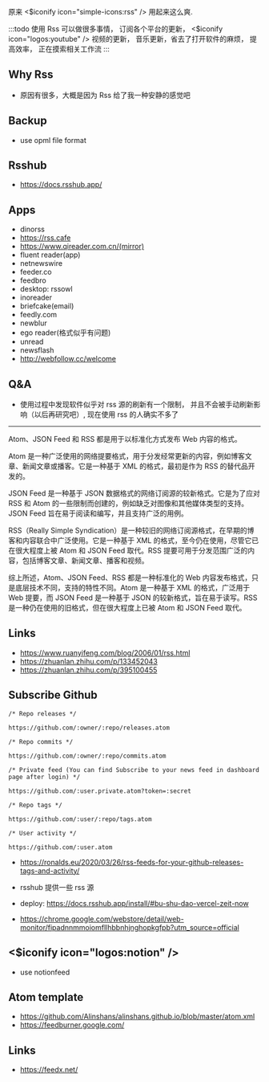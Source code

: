 原来 <$iconify icon="simple-icons:rss" /> 用起来这么爽.

:::todo
使用 Rss 可以做很多事情， 订阅各个平台的更新， <$iconify icon="logos:youtube" /> 视频的更新， 音乐更新，省去了打开软件的麻烦， 提高效率， 正在摸索相关工作流
:::

## Why Rss

* 原因有很多，大概是因为 Rss 给了我一种安静的感觉吧

## Backup

* use opml file format

## Rsshub

* https://docs.rsshub.app/

## Apps

* dinorss
* https://rss.cafe
* https://www.qireader.com.cn/(mirror)
* fluent reader(app)
* netnewswire
* feeder.co
* feedbro
* desktop: rssowl
* inoreader
* briefcake(email)
* feedly.com
* newblur
* ego reader(格式似乎有问题)
* unread
* newsflash
* http://webfollow.cc/welcome


## Q&A

* 使用过程中发现软件似乎对 rss 源的刷新有一个限制， 并且不会被手动刷新影响（以后再研究吧）, 现在使用 rss 的人确实不多了

<hr>

Atom、JSON Feed 和 RSS 都是用于以标准化方式发布 Web 内容的格式。

Atom 是一种广泛使用的网络提要格式，用于分发经常更新的内容，例如博客文章、新闻文章或播客。它是一种基于 XML 的格式，最初是作为 RSS 的替代品开发的。

JSON Feed 是一种基于 JSON 数据格式的网络订阅源的较新格式。它是为了应对 RSS 和 Atom 的一些限制而创建的，例如缺乏对图像和其他媒体类型的支持。JSON Feed 旨在易于阅读和编写，并且支持广泛的用例。

RSS（Really Simple Syndication）是一种较旧的网络订阅源格式，在早期的博客和内容联合中广泛使用。它是一种基于 XML 的格式，至今仍在使用，尽管它已在很大程度上被 Atom 和 JSON Feed 取代。RSS 提要可用于分发范围广泛的内容，包括博客文章、新闻文章、播客和视频。

综上所述，Atom、JSON Feed、RSS 都是一种标准化的 Web 内容发布格式，只是底层技术不同，支持的特性不同。Atom 是一种基于 XML 的格式，广泛用于 Web 提要，而 JSON Feed 是一种基于 JSON 的较新格式，旨在易于读写。RSS 是一种仍在使用的旧格式，但在很大程度上已被 Atom 和 JSON Feed 取代。

## Links

* https://www.ruanyifeng.com/blog/2006/01/rss.html
* https://zhuanlan.zhihu.com/p/133452043
* https://zhuanlan.zhihu.com/p/395100455

## Subscribe Github

```plain
/* Repo releases */

https://github.com/:owner/:repo/releases.atom

/* Repo commits */

https://github.com/:owner/:repo/commits.atom

/* Private feed (You can find Subscribe to your news feed in dashboard page after login) */

https://github.com/:user.private.atom?token=:secret

/* Repo tags */

https://github.com/:user/:repo/tags.atom

/* User activity */

https://github.com/:user.atom
```

* https://ronalds.eu/2020/03/26/rss-feeds-for-your-github-releases-tags-and-activity/

* rsshub 提供一些 rss 源
* deploy: https://docs.rsshub.app/install/#bu-shu-dao-vercel-zeit-now
* https://chrome.google.com/webstore/detail/web-monitor/fipadnnmmoiomfllhbbnhjnghopkgfpb?utm_source=official

## <$iconify icon="logos:notion" />

* use notionfeed

## Atom template

* https://github.com/Alinshans/alinshans.github.io/blob/master/atom.xml
* https://feedburner.google.com/

## Links

* https://feedx.net/